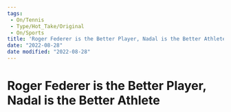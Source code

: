 ```yaml
---
tags:
 - On/Tennis
 - Type/Hot_Take/Original
 - On/Sports
title: 'Roger Federer is the Better Player, Nadal is the Better Athlete'
date: "2022-08-28"
date modified: "2022-08-28"
---
```


# Roger Federer is the Better Player, Nadal is the Better Athlete
